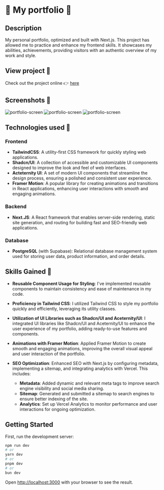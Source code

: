 # 🚀 My portfolio 🚀 

## Description

My personal portfolio, optimized and built with Next.js. This project has allowed me to practice and enhance my frontend skills. It showcases my abilities, achievements, providing visitors with an authentic overview of my work and style.

## View project 👀 

Check out the project online 👉 [here](https://yoni-deserbaix-potfolio.vercel.app/)

## Screenshots 📸 
![portfolio-screen](https://cbdkybsqwibanwjshmgr.supabase.co/storage/v1/object/public/Projects/portfolio_home.png)
![portfolio-screen](https://cbdkybsqwibanwjshmgr.supabase.co/storage/v1/object/public/Projects/portfolio03.png)
![portfolio-screen](https://cbdkybsqwibanwjshmgr.supabase.co/storage/v1/object/public/Projects/portfolio02.png)

## Technologies used 🔪

### Frontend

- **TailwindCSS**: A utility-first CSS framework for quickly styling web applications.
- **Shadcn/UI**: A collection of accessible and customizable UI components designed to improve the look and feel of web interfaces.
- **Acteternity UI**: A set of modern UI components that streamline the design process, ensuring a polished and consistent user experience.
- **Framer Motion**: A popular library for creating animations and transitions in React applications, enhancing user interactions with smooth and engaging animations.


### Backend

- **Next.JS**: A React framework that enables server-side rendering, static site generation, and routing for building fast and SEO-friendly web applications.

### Database

- **PostgreSQL** (with Supabase): Relational database management system used for storing user data, product information, and order details.


## Skills Gained 🌟

- **Reusable Component Usage for Styling**: I've implemented reusable components to maintain consistency and ease of maintenance in my code.

- **Proficiency in Tailwind CSS**: I utilized Tailwind CSS to style my portfolio quickly and efficiently, leveraging its utility classes.

- **Utilization of UI Libraries such as Shadcn/UI and Aceternity/UI**: I integrated UI libraries like Shadcn/UI and Aceternity/UI to enhance the user experience of my portfolio, adding ready-to-use features and components.

- **Animations with Framer Motion**: Applied Framer Motion to create smooth and engaging animations, improving the overall visual appeal and user interaction of the portfolio.
  
- **SEO Optimization**: Enhanced SEO with Next.js by configuring metadata, implementing a sitemap, and integrating analytics with Vercel. This includes:
  - **Metadata**: Added dynamic and relevant meta tags to improve search engine visibility and social media sharing.
  - **Sitemap**: Generated and submitted a sitemap to search engines to ensure better indexing of the site.
  - **Analytics**: Set up Vercel Analytics to monitor performance and user interactions for ongoing optimization.


## Getting Started

First, run the development server:

```bash
npm run dev
# or
yarn dev
# or
pnpm dev
# or
bun dev
```

Open [http://localhost:3000](http://localhost:3000) with your browser to see the result.

